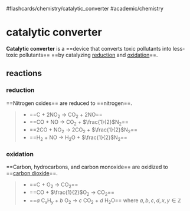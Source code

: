 #flashcards/chemistry/catalytic_converter #academic/chemistry

# catalytic converter

__Catalytic converter__ is a ==device that converts toxic pollutants into less-toxic pollutants== ==by catalyzing [reduction](reduction.md) and [oxidation](oxidation.md)==. <!--SR:!2023-01-22,53,257!2023-03-08,84,257-->

## reactions

### reduction
==Nitrogen oxides== are reduced to ==nitrogen==.
> - ==C + 2NO<sub>2</sub> → CO<sub>2</sub> + 2NO==
> - ==CO + NO → CO<sub>2</sub> + $\frac{1}{2}$N<sub>2</sub>==
> - ==2CO + NO<sub>2</sub> → 2CO<sub>2</sub> + $\frac{1}{2}$N<sub>2</sub>==
> - ==H<sub>2</sub> + NO → H<sub>2</sub>O + $\frac{1}{2}$N<sub>2</sub>== <!--SR:!2024-01-02,392,250!2023-04-04,225,250!2023-01-25,72,230!2023-10-08,342,250!2023-01-27,158,230!2023-01-08,68,230-->

### oxidation
==Carbon, hydrocarbons, and carbon monoxide== are oxidized to ==[carbon dioxide](carbon%20dioxide.md)==.
> - ==C + O<sub>2</sub> → CO<sub>2</sub>==
> - ==CO + $\frac{1}{2}$O<sub>2</sub> → CO<sub>2</sub>==
> - ==$a$ C$_x$H$_y$ + $b$ O<sub>2</sub> → $c$ CO<sub>2</sub> + $d$ H<sub>2</sub>O== where $a,b,c,d,x,y\in\mathbb{Z}$ <!--SR:!2023-06-16,285,270!2023-01-23,214,310!2023-05-28,271,270!2023-03-07,262,310!2023-10-04,322,233-->
